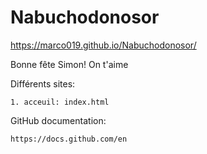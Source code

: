 # Nabuchodonosor
https://marco019.github.io/Nabuchodonosor/

Bonne fête Simon!
On t'aime

Différents sites:

	1. acceuil: index.html

GitHub documentation:

	https://docs.github.com/en
